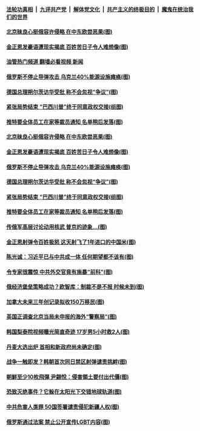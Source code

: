 ####  [法轮功真相](../../../../basic/blob/master/README.md?t=11051331) &nbsp;|&nbsp; [九评共产党](../../../../9ping.md/blob/master/README.md?t=11051331) &nbsp;|&nbsp; [解体党文化](../../../../jtdwh.md/blob/master/README.md?t=11051331)  &nbsp;|&nbsp; [共产主义的终极目的](../../../../gczydzjmd.md/blob/master/README.md?t=11051331) &nbsp;|&nbsp; [魔鬼在统治我们的世界](../../../../mgztzwmdsj.md/blob/master/README.md?t=11051331) 

#### [北京昧良心挺俄容许侵略 在中东欧尝恶果(图)](../pages/p9/1020863.md?t=11051331) 

#### [金正恩发豪语遭现实揭底 百姓苦日子令人难想像(图)](../pages/p9/1020861.md?t=11051331) 

#### [油管热门频道 翻墙必看视频 新闻](http://129.146.143.75:81/youtube.html?11051331)

#### [俄罗斯不停止导弹攻击 乌克兰40%能源设施瘫痪(图)](../pages/p9/1020870.md?t=11051331) 

#### [德国总理朔尔茨访华受批 称不会忽视“争议”(图)](../pages/p9/1020875.md?t=11051331) 

#### [紧张局势结束 “巴西川普”终于同意政权交接(组图)](../pages/p9/1020882.md?t=11051331) 

#### [推特要全体员工在家等裁员通知 名单稍后发落(图)](../pages/p9/1020871.md?t=11051331) 

#### [北京昧良心挺俄容许侵略 在中东欧尝恶果(图)](../pages/p9/1020863.md?t=11051331) 

#### [金正恩发豪语遭现实揭底 百姓苦日子令人难想像(图)](../pages/p9/1020861.md?t=11051331) 

#### [俄罗斯不停止导弹攻击 乌克兰40%能源设施瘫痪(图)](../pages/p9/1020870.md?t=11051331) 

#### [德国总理朔尔茨访华受批 称不会忽视“争议”(图)](../pages/p9/1020875.md?t=11051331) 

#### [紧张局势结束 “巴西川普”终于同意政权交接(组图)](../pages/p9/1020882.md?t=11051331) 

#### [推特要全体员工在家等裁员通知 名单稍后发落(图)](../pages/p9/1020871.md?t=11051331) 

#### [传俄军高层讨论动用核武 普京的迹象…(图)](../pages/p9/1020793.md?t=11051331) 

#### [金正恩射弹令百姓极怒 这天射飞了1年进口的中国米(图)](../pages/p9/1020770.md?t=11051331) 

#### [陈光诚：习近平已与中共成一体 任何期望都不该有(图)](../pages/p9/1019916.md?t=11051331) 

#### [令专家很震惊 中共外交官竟有施暴“前科”(图)](../pages/p9/1020719.md?t=11051331) 

#### [俄经济堡垒策略成功？欧智库：制裁不是不报 时候未到(图)](../pages/p9/1020701.md?t=11051331) 

#### [加拿大未来三年创记录拟收150万移民(图)](../pages/p9/1020754.md?t=11051331) 

#### [英国正调查北京当局未申报的海外“警察局”(图)](../pages/p9/1020726.md?t=11051331) 

#### [韩国梨泰院视频曝光简直奇迹&nbsp;17岁男5小时救2人(图)](../pages/p9/1020720.md?t=11051331) 

#### [丹麦大选出炉 首相和新政府尚未确定(图)](../pages/p9/1020711.md?t=11051331) 

#### [战争一触即发？韩朝首次同日禁区射弹谴责挑衅(图)](../pages/p9/1020695.md?t=11051331) 

#### [朝鮮至少10枚飛彈 尹錫悅：侵害領土要付出代價(图)](../pages/p9/1020694.md?t=11051331) 

#### [恐致灭绝事件？它躲在太阳光下交错地球轨道(图)](../pages/p9/1020672.md?t=11051331) 

#### [中共危害人类罪 50国签署谴责侵犯新疆人权(图)](../pages/p9/1020620.md?t=11051331) 

#### [俄罗斯通过法案 禁止公开宣传LGBT内容(图)](../pages/p9/1020632.md?t=11051331) 

<img src='http://gfw-breaker.win/goodnews/indexes/p9.md' width='0px' height='0px'/>
